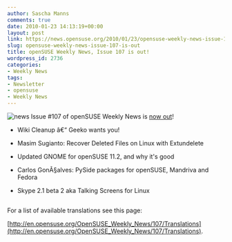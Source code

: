 ```yaml
---
author: Sascha Manns
comments: true
date: 2010-01-23 14:13:19+00:00
layout: post
link: https://news.opensuse.org/2010/01/23/opensuse-weekly-news-issue-107-is-out/
slug: opensuse-weekly-news-issue-107-is-out
title: openSUSE Weekly News, Issue 107 is out!
wordpress_id: 2736
categories:
- Weekly News
tags:
- Newsletter
- opensuse
- Weekly News
---
```


![news](http://static.opensuse.org/images/knewsticker.png) Issue #107 of openSUSE Weekly News is [now out](http://en.opensuse.org/OpenSUSE_Weekly_News/107)!



	
  * Wiki Cleanup â€“ Geeko wants you!

	
  * Masim Sugianto: Recover Deleted Files  on Linux with Extundelete

	
  * Updated GNOME for openSUSE 11.2, and  why it's good

	
  * Carlos GonÃ§alves: PySide packages for  openSUSE, Mandriva and Fedora

	
  * Skype 2.1 beta 2 aka Talking Screens  for Linux





## 






For a list of available translations see this page:

[http://en.opensuse.org/OpenSUSE_Weekly_News/107/Translations](http://en.opensuse.org/OpenSUSE_Weekly_News/107/Translations).
